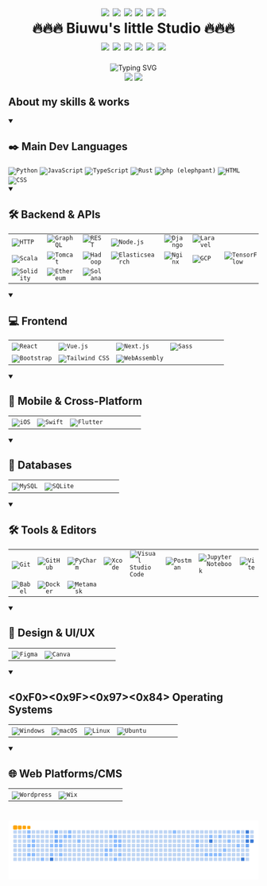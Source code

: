 <!--
**biuwuLOK/biuwuLOK** is a ✨ _special_ ✨ repository because its `README.md` (this file) appears on your GitHub profile.

Here are some ideas to get you started:

- 🔭 I’m currently working on ...
- 🌱 I’m currently learning ...
- 👯 I’m looking to collaborate on ...
- 🤔 I’m looking for help with ...
- 💬 Ask me about ...
- 📫 How to reach me: ...
- 😄 Pronouns: ...
- ⚡ Fun fact: ...
-->

<!-- 🔥🔥🔥🔥🔥🔥🔥🔥🔥🔥🔥🔥🔥🔥🔥🔥🔥🔥🔥🔥🔥🔥🔥🔥🔥🔥🔥🔥🔥🔥🔥🔥🔥🔥🔥🔥🔥🔥🔥🔥🔥 ------------------------------------------------------------------------->
<h1 align="center">
  <div>
    <img src="https://user-images.githubusercontent.com/74038190/213844263-a8897a51-32f4-4b3b-b5c2-e1528b89f6f3.png" width="50px" />
    <img src="https://user-images.githubusercontent.com/74038190/213844263-a8897a51-32f4-4b3b-b5c2-e1528b89f6f3.png" width="50px" />
    <img src="https://user-images.githubusercontent.com/74038190/213844263-a8897a51-32f4-4b3b-b5c2-e1528b89f6f3.png" width="50px" />
    <img src="https://user-images.githubusercontent.com/74038190/213844263-a8897a51-32f4-4b3b-b5c2-e1528b89f6f3.png" width="50px" />
    <img src="https://user-images.githubusercontent.com/74038190/213844263-a8897a51-32f4-4b3b-b5c2-e1528b89f6f3.png" width="50px" />
    <img src="https://user-images.githubusercontent.com/74038190/213844263-a8897a51-32f4-4b3b-b5c2-e1528b89f6f3.png" width="50px" />
  </div>
  <span>🔥🔥🔥 Biuwu's little Studio 🔥🔥🔥</span>
  <div>
    <img src="https://user-images.githubusercontent.com/74038190/213844263-a8897a51-32f4-4b3b-b5c2-e1528b89f6f3.png" width="50px" />
    <img src="https://user-images.githubusercontent.com/74038190/213844263-a8897a51-32f4-4b3b-b5c2-e1528b89f6f3.png" width="50px" />
    <img src="https://user-images.githubusercontent.com/74038190/213844263-a8897a51-32f4-4b3b-b5c2-e1528b89f6f3.png" width="50px" />
    <img src="https://user-images.githubusercontent.com/74038190/213844263-a8897a51-32f4-4b3b-b5c2-e1528b89f6f3.png" width="50px" />
    <img src="https://user-images.githubusercontent.com/74038190/213844263-a8897a51-32f4-4b3b-b5c2-e1528b89f6f3.png" width="50px" />
    <img src="https://user-images.githubusercontent.com/74038190/213844263-a8897a51-32f4-4b3b-b5c2-e1528b89f6f3.png" width="50px" />
  </div>
</h1>

<div align="center">
  <img src="https://readme-typing-svg.demolab.com?font=Sigmar&size=52&pause=1000&color=F74C10&center=true&vCenter=true&random=true&width=800&height=90&lines=Hello+Human;Welcome+to;The+New+Deep;Interlligence+Era+..." alt="Typing SVG" />
</div>

<div align="center">
  <img height=200 align="center" src="https://github-readme-stats-copy-gamma.vercel.app/api?username=biuwuLOK&rank_icon=github&include_all_commits&card_width=320&bg_color=30,CC66FF,DD90DD,EAABC7,F1BBBA" />
  <img height=200 align="center" src="https://github-readme-stats-copy-gamma.vercel.app/api/top-langs?username=biuwuLOK&layout=compact&card_width=320&theme=onedark" />
</div>

<!-- 🛠️🛠️🛠️🛠️🛠️🛠️🛠️🛠️🛠️🛠️🛠️🛠️🛠️🛠️🛠️🛠️🛠️🛠️🛠️🛠️🛠️🛠️🛠️🛠️🛠️🛠️🛠️🛠️🛠️🛠️🛠️🛠️🛠️🛠️🛠️🛠️🛠️🛠️🛠️🛠️🛠️🛠️🛠️🛠️🛠️🛠️🛠️ ------------------------------------------------------------------------->
## About my skills & works

<!-- standard summary format -->
<details open>
  <summary><h2> ✒️ Main Dev Languages </h2></summary>
    <code><img width="50" height="50" src="https://raw.githubusercontent.com/marwin1991/profile-technology-icons/refs/heads/main/icons/python.png" alt="Python" title="Python"/></code>
    <code><img width="50" height="50" src="https://raw.githubusercontent.com/marwin1991/profile-technology-icons/refs/heads/main/icons/javascript.png" alt="JavaScript" title="JavaScript"/></code>
    <code><img width="50" height="50" src="https://raw.githubusercontent.com/marwin1991/profile-technology-icons/refs/heads/main/icons/typescript.png" alt="TypeScript" title="TypeScript"/></code>
    <code><img width="50" height="50" src="https://raw.githubusercontent.com/marwin1991/profile-technology-icons/refs/heads/main/icons/rust.png" alt="Rust" title="Rust"/></code>
    <code><img width="50" height="50" src="https://raw.githubusercontent.com/marwin1991/profile-technology-icons/refs/heads/main/icons/php_(elephpant).png" alt="php (elephpant)" title="php (elephpant)"/></code>
    <code><img width="50" src="https://raw.githubusercontent.com/marwin1991/profile-technology-icons/refs/heads/main/icons/html.png" alt="HTML" title="HTML"/></code>
    <code><img width="50" src="https://raw.githubusercontent.com/marwin1991/profile-technology-icons/refs/heads/main/icons/css.png" alt="CSS" title="CSS"/></code>
</details>

<details open>
  <summary><h2> 🛠️ Backend & APIs </h2></summary>
  <div align="center">
    <table>
      <tr>
        <td><code><img width="50" src="https://raw.githubusercontent.com/marwin1991/profile-technology-icons/refs/heads/main/icons/http.png" alt="HTTP" title="HTTP"/></code></td>
        <td><code><img width="50" src="https://raw.githubusercontent.com/marwin1991/profile-technology-icons/refs/heads/main/icons/graphql.png" alt="GraphQL" title="GraphQL"/></code></td>
        <td><code><img width="50" src="https://raw.githubusercontent.com/marwin1991/profile-technology-icons/refs/heads/main/icons/rest.png" alt="REST" title="REST"/></code></td>
        <td><code><img width="50" src="https://raw.githubusercontent.com/marwin1991/profile-technology-icons/refs/heads/main/icons/node_js.png" alt="Node.js" title="Node.js"/></code></td>
        <td><code><img width="50" src="https://raw.githubusercontent.com/marwin1991/profile-technology-icons/refs/heads/main/icons/django.png" alt="Django" title="Django"/></code></td>
        <td><code><img width="50" src="https://raw.githubusercontent.com/marwin1991/profile-technology-icons/refs/heads/main/icons/laravel.png" alt="Laravel" title="Laravel"/></code></td>
      </tr>
      <tr>
        <td><code><img width="50" src="https://raw.githubusercontent.com/marwin1991/profile-technology-icons/refs/heads/main/icons/scala.png" alt="Scala" title="Scala"/></code></td>
        <td><code><img width="50" src="https://raw.githubusercontent.com/marwin1991/profile-technology-icons/refs/heads/main/icons/tomcat.png" alt="Tomcat" title="Tomcat"/></code></td>
        <td><code><img width="50" src="https://raw.githubusercontent.com/marwin1991/profile-technology-icons/refs/heads/main/icons/hadoop.png" alt="Hadoop" title="Hadoop"/></code></td>
        <td><code><img width="50" src="https://raw.githubusercontent.com/marwin1991/profile-technology-icons/refs/heads/main/icons/elasticsearch.png" alt="Elasticsearch" title="Elasticsearch"/></code></td>
        <td><code><img width="50" src="https://raw.githubusercontent.com/marwin1991/profile-technology-icons/refs/heads/main/icons/nginx.png" alt="Nginx" title="Nginx"/></code></td>
        <td><code><img width="50" src="https://raw.githubusercontent.com/marwin1991/profile-technology-icons/refs/heads/main/icons/gcp.png" alt="GCP" title="GCP"/></code></td>
        <td><code><img width="50" src="https://raw.githubusercontent.com/marwin1991/profile-technology-icons/refs/heads/main/icons/tensorflow.png" alt="TensorFlow" title="TensorFlow"/></code></td>
      </tr>
      <tr>
        <td><code><img width="50" src="https://raw.githubusercontent.com/marwin1991/profile-technology-icons/refs/heads/main/icons/solidity.png" alt="Solidity" title="Solidity"/></code></td>
        <td><code><img width="50" src="https://raw.githubusercontent.com/marwin1991/profile-technology-icons/refs/heads/main/icons/ethereum.png" alt="Ethereum" title="Ethereum"/></code></td>
        <td><code><img width="50" src="https://raw.githubusercontent.com/marwin1991/profile-technology-icons/refs/heads/main/icons/solana.png" alt="Solana" title="Solana"/></code></td>
        <td></td><td></td><td></td><td></td><td></td>
      </tr>
    </table>
  </div>
</details>

<details open>
  <summary><h2>💻 Frontend</h2></summary>
  <div align="center">
    <table>
      <tr>
        <td><code><img width="50" src="https://raw.githubusercontent.com/marwin1991/profile-technology-icons/refs/heads/main/icons/react.png" alt="React" title="React"/></code></td>
        <td><code><img width="50" src="https://raw.githubusercontent.com/marwin1991/profile-technology-icons/refs/heads/main/icons/vue_js.png" alt="Vue.js" title="Vue.js"/></code></td>
        <td><code><img width="50" src="https://raw.githubusercontent.com/marwin1991/profile-technology-icons/refs/heads/main/icons/next_js.png" alt="Next.js" title="Next.js"/></code></td>
        <td><code><img width="50" src="https://raw.githubusercontent.com/marwin1991/profile-technology-icons/refs/heads/main/icons/sass.png" alt="Sass" title="Sass"/></code></td>
      </tr>
      <tr>
        <td><code><img width="50" src="https://raw.githubusercontent.com/marwin1991/profile-technology-icons/refs/heads/main/icons/bootstrap.png" alt="Bootstrap" title="Bootstrap"/></code></td>
        <td><code><img width="50" src="https://raw.githubusercontent.com/marwin1991/profile-technology-icons/refs/heads/main/icons/tailwind_css.png" alt="Tailwind CSS" title="Tailwind CSS"/></code></td>
        <td><code><img width="50" src="https://raw.githubusercontent.com/marwin1991/profile-technology-icons/refs/heads/main/icons/webassembly.png" alt="WebAssembly" title="WebAssembly"/></code></td>
        <td></td><td></td><td></td><td></td><td></td>
      </tr>
    </table>
  </div>
</details>

<details open>
  <summary><h2>📱 Mobile & Cross-Platform</h2></summary>
  <div align="center">
    <table>
      <tr>
        <td><code><img width="50" src="https://raw.githubusercontent.com/marwin1991/profile-technology-icons/refs/heads/main/icons/ios.png" alt="iOS" title="iOS"/></code></td>
        <td><code><img width="50" src="https://raw.githubusercontent.com/marwin1991/profile-technology-icons/refs/heads/main/icons/swift.png" alt="Swift" title="Swift"/></code></td>
        <td><code><img width="50" src="https://raw.githubusercontent.com/marwin1991/profile-technology-icons/refs/heads/main/icons/flutter.png" alt="Flutter" title="Flutter"/></code></td>
        <td></td><td></td><td></td><td></td><td></td>
      </tr>
    </table>
  </div>
</details>

<details open>
  <summary><h2>💾 Databases</h2></summary>
  <div align="center">
    <table>
      <tr>
        <td><code><img width="50" src="https://raw.githubusercontent.com/marwin1991/profile-technology-icons/refs/heads/main/icons/mysql.png" alt="MySQL" title="MySQL"/></code></td>
        <td><code><img width="50" src="https://raw.githubusercontent.com/marwin1991/profile-technology-icons/refs/heads/main/icons/sqlite.png" alt="SQLite" title="SQLite"/></code></td>
        <td></td><td></td><td></td><td></td><td></td><td></td>
      </tr>
    </table>
  </div>
</details>

<details open>
  <summary><h2>🛠️ Tools & Editors</h2></summary>
  <div align="center">
    <table>
      <tr>
        <td><code><img width="50" src="https://raw.githubusercontent.com/marwin1991/profile-technology-icons/refs/heads/main/icons/git.png" alt="Git" title="Git"/></code></td>
        <td><code><img width="50" src="https://raw.githubusercontent.com/marwin1991/profile-technology-icons/refs/heads/main/icons/github.png" alt="GitHub" title="GitHub"/></code></td>
        <td><code><img width="50" src="https://raw.githubusercontent.com/marwin1991/profile-technology-icons/refs/heads/main/icons/pycharm.png" alt="PyCharm" title="PyCharm"/></code></td>
        <td><code><img width="50" src="https://raw.githubusercontent.com/marwin1991/profile-technology-icons/refs/heads/main/icons/xcode.png" alt="Xcode" title="Xcode"/></code></td>
        <td><code><img width="50" src="https://raw.githubusercontent.com/marwin1991/profile-technology-icons/refs/heads/main/icons/visual_studio_code.png" alt="Visual Studio Code" title="Visual Studio Code"/></code></td>
        <td><code><img width="50" src="https://raw.githubusercontent.com/marwin1991/profile-technology-icons/refs/heads/main/icons/postman.png" alt="Postman" title="Postman"/></code></td>
        <td><code><img width="50" src="https://raw.githubusercontent.com/marwin1991/profile-technology-icons/refs/heads/main/icons/jupyter_notebook.png" alt="Jupyter Notebook" title="Jupyter Notebook"/></code></td>
        <td><code><img width="50" src="https://raw.githubusercontent.com/marwin1991/profile-technology-icons/refs/heads/main/icons/vite.png" alt="Vite" title="Vite"/></code></td>
      </tr>
      <tr>
        <td><code><img width="50" src="https://raw.githubusercontent.com/marwin1991/profile-technology-icons/refs/heads/main/icons/babel.png" alt="Babel" title="Babel"/></code></td>
        <td><code><img width="50" src="https://raw.githubusercontent.com/marwin1991/profile-technology-icons/refs/heads/main/icons/docker.png" alt="Docker" title="Docker"/></code></td>
        <td><code><img width="50" src="https://raw.githubusercontent.com/marwin1991/profile-technology-icons/refs/heads/main/icons/metamask.png" alt="Metamask" title="Metamask"/></code></td>
        <td></td><td></td><td></td><td></td><td></td>
      </tr>
    </table>
  </div>
</details>

<details open>
  <summary><h2>🎨 Design & UI/UX</h2></summary>
  <div align="center">
    <table>
      <tr>
        <td><code><img width="50" src="https://raw.githubusercontent.com/marwin1991/profile-technology-icons/refs/heads/main/icons/figma.png" alt="Figma" title="Figma"/></code></td>
        <td><code><img width="50" src="https://raw.githubusercontent.com/marwin1991/profile-technology-icons/refs/heads/main/icons/canva.png" alt="Canva" title="Canva"/></code></td>
        <td></td><td></td><td></td><td></td><td></td><td></td>
      </tr>
    </table>
  </div>
</details>

<details open>
  <summary><h2><0xF0><0x9F><0x97><0x84>️ Operating Systems</h2></summary>
  <div align="center">
    <table>
      <tr>
        <td><code><img width="50" src="https://raw.githubusercontent.com/marwin1991/profile-technology-icons/refs/heads/main/icons/windows.png" alt="Windows" title="Windows"/></code></td>
        <td><code><img width="50" src="https://raw.githubusercontent.com/marwin1991/profile-technology-icons/refs/heads/main/icons/macos.png" alt="macOS" title="macOS"/></code></td>
        <td><code><img width="50" src="https://raw.githubusercontent.com/marwin1991/profile-technology-icons/refs/heads/main/icons/linux.png" alt="Linux" title="Linux"/></code></td>
        <td><code><img width="50" src="https://raw.githubusercontent.com/marwin1991/profile-technology-icons/refs/heads/main/icons/ubuntu.png" alt="Ubuntu" title="Ubuntu"/></code></td>
        <td></td><td></td><td></td><td></td>
      </tr>
    </table>
  </div>
</details>

<details open>
  <summary><h2>🌐 Web Platforms/CMS</h2></summary>
  <div align="center">
    <table>
      <tr>
        <td><code><img width="50" src="https://raw.githubusercontent.com/marwin1991/profile-technology-icons/refs/heads/main/icons/wordpress.png" alt="Wordpress" title="Wordpress"/></code></td>
        <td><code><img width="50" src="https://raw.githubusercontent.com/marwin1991/profile-technology-icons/refs/heads/main/icons/wix.png" alt="Wix" title="Wix"/></code></td>
        <td></td><td></td><td></td><td></td><td></td><td></td>
      </tr>
    </table>
  </div>
</details>

# <!-- -->
<!--
![GitHub Snake](./dist/github-snake.svg)

![GitHub Snake Dark](./dist/github-snake-dark.svg)
-->
![GitHub Snake Ocean](./dist/ocean.gif)
